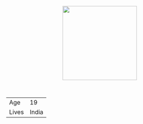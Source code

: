 <p align="center">
 <img src="https://education.github.com/assets/experience/02/github-web-development-kit-logo-7b7457f9366e7e245815871a994d0e2ebacdbd84549a53182b308d795b46d88d.png" height="200"/>
</p> 
<br>

<p>
  <table>
    <tr>
     <td>Age</td>
     <td>19</td>
    </tr>
    <tr>
     <td>Lives</td>
     <td>India</td>
    </tr>
  </table>
</p>
